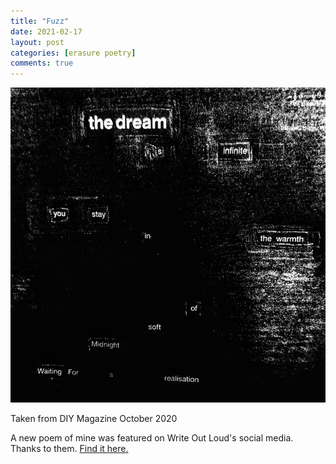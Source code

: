 ```yaml
---
title: "Fuzz"
date: 2021-02-17
layout: post
categories: [erasure poetry]
comments: true
---
```


<img src="/assets/images/articles/2021/Fuzz.jpeg" class="responsive"><br>

Taken from DIY Magazine October 2020

A new poem of mine was featured on Write Out Loud's social media. Thanks to them. [Find it here.](https://www.instagram.com/p/CLJwZ75hC9F/)

